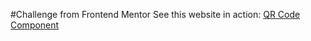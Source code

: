 #Challenge from Frontend Mentor
See this website in action: [QR Code Component](https://qr-code-component-page-fm.netlify.app/)
